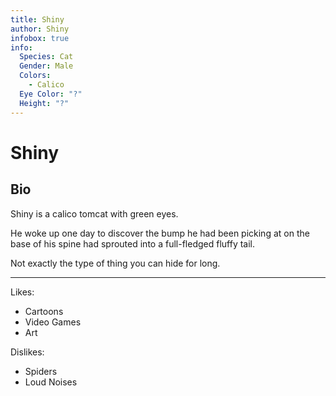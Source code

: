 ```yaml
---
title: Shiny
author: Shiny
infobox: true
info:
  Species: Cat
  Gender: Male
  Colors:
    - Calico
  Eye Color: "?"
  Height: "?"
---
```


Shiny
=======

## Bio

Shiny is a calico tomcat with green eyes.

He woke up one day to discover the bump he had been picking at on the base of his spine had sprouted into a full-fledged fluffy tail.

Not exactly the type of thing you can hide for long.

---

Likes:

  * Cartoons
  * Video Games
  * Art

Dislikes:

  * Spiders
  * Loud Noises
